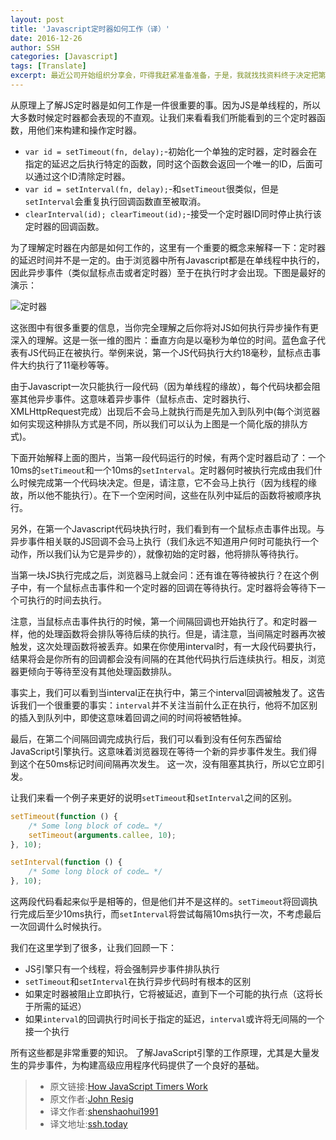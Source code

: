 ```yaml
---
layout: post
title: 'Javascript定时器如何工作（译）'
date: 2016-12-26
author: SSH
categories: [Javascript]
tags: [Translate]
excerpt: 最近公司开始组织分享会，吓得我赶紧准备准备，于是，我就找找资料终于决定把第一次的题目定为定时器那些事，本文就是在搜索资料中找到的一片有意思的文章，本文将告诉你JS定时器的在浏览器中的工作原理
---
```


从原理上了解JS定时器是如何工作是一件很重要的事。因为JS是单线程的，所以大多数时候定时器都会表现的不直观。让我们来看看我们所能看到的三个定时器函数，用他们来构建和操作定时器。

+ `var id = setTimeout(fn, delay);`-初始化一个单独的定时器，定时器会在指定的延迟之后执行特定的函数，同时这个函数会返回一个唯一的ID，后面可以通过这个ID清除定时器。
+ `var id = setInterval(fn, delay);`-和`setTimeout`很类似，但是`setInterval`会重复执行回调函数直至被取消。
+ `clearInterval(id); clearTimeout(id);`-接受一个定时器ID同时停止执行该定时器的回调函数。

为了理解定时器在内部是如何工作的，这里有一个重要的概念来解释一下：定时器的延迟时间并不是一定的。由于浏览器中所有Javascript都是在单线程中执行的，因此异步事件（类似鼠标点击或者定时器）至于在执行时才会出现。下图是最好的演示：

![定时器](http://p7.yx-s.com/d/inn/74622874/Timers.png)

这张图中有很多重要的信息，当你完全理解之后你将对JS如何执行异步操作有更深入的理解。这是一张一维的图片：垂直方向是以毫秒为单位的时间。蓝色盒子代表有JS代码正在被执行。举例来说，第一个JS代码执行大约18毫秒，鼠标点击事件大约执行了11毫秒等等。

由于Javascript一次只能执行一段代码（因为单线程的缘故），每个代码块都会阻塞其他异步事件。这意味着异步事件（鼠标点击、定时器执行、XMLHttpRequest完成）出现后不会马上就执行而是先加入到队列中(每个浏览器如何实现这种排队方式是不同，所以我们可以认为上图是一个简化版的排队方式)。

下面开始解释上面的图片，当第一段代码运行的时候，有两个定时器启动了：一个10ms的`setTimeout`和一个10ms的`setInterval`。定时器何时被执行完成由我们什么时候完成第一个代码块决定。但是，请注意，它不会马上执行（因为线程的缘故，所以他不能执行）。在下一个空闲时间，这些在队列中延后的函数将被顺序执行。

另外，在第一个Javascript代码块执行时，我们看到有一个鼠标点击事件出现。与异步事件相关联的JS回调不会马上执行（我们永远不知道用户何时可能执行一个动作，所以我们认为它是异步的），就像初始的定时器，他将排队等待执行。

当第一块JS执行完成之后，浏览器马上就会问：还有谁在等待被执行？在这个例子中，有一个鼠标点击事件和一个定时器的回调在等待执行。定时器将会等待下一个可执行的时间去执行。

注意，当鼠标点击事件执行的时候，第一个间隔回调也开始执行了。和定时器一样，他的处理函数将会排队等待后续的执行。但是，请注意，当间隔定时器再次被触发，这次处理函数将被丢弃。如果在你使用interval时，有一大段代码要执行，结果将会是你所有的回调都会没有间隔的在其他代码执行后连续执行。相反，浏览器更倾向于等待至没有其他处理函数排队。

事实上，我们可以看到当interval正在执行中，第三个interval回调被触发了。这告诉我们一个很重要的事实：`interval`并不关注当前什么正在执行，他将不加区别的插入到队列中，即使这意味着回调之间的时间将被牺牲掉。

最后，在第二个间隔回调完成执行后，我们可以看到没有任何东西留给JavaScript引擎执行。这意味着浏览器现在等待一个新的异步事件发生。我们得到这个在50ms标记时间间隔再次发生。 这一次，没有阻塞其执行，所以它立即引发。

让我们来看一个例子来更好的说明`setTimeout`和`setInterval`之间的区别。

```javascript
setTimeout(function () {
    /* Some long block of code… */
    setTimeout(arguments.callee, 10);
}, 10);

setInterval(function () {
    /* Some long block of code… */
}, 10);
```

这两段代码看起来似乎是相等的，但是他们并不是这样的。`setTimeout`将回调执行完成后至少10ms执行，而`setInterval`将尝试每隔10ms执行一次，不考虑最后一次回调什么时候执行。

我们在这里学到了很多，让我们回顾一下：

+ JS引擎只有一个线程，将会强制异步事件排队执行
+ `setTimeout`和`setInterval`在执行异步代码时有根本的区别
+ 如果定时器被阻止立即执行，它将被延迟，直到下一个可能的执行点（这将长于所需的延迟）
+ 如果`interval`的回调执行时间长于指定的延迟，`interval`或许将无间隔的一个接一个执行

所有这些都是非常重要的知识。 了解JavaScript引擎的工作原理，尤其是大量发生的异步事件，为构建高级应用程序代码提供了一个良好的基础。

> - 原文链接:[How JavaScript Timers Work](http://ejohn.org/blog/how-javascript-timers-work/)
> - 原文作者:[John Resig](http://ejohn.org/)
> - 译文作者:[shenshaohui1991](https://github.com/shenshaohui1991)
> - 译文地址:[ssh.today](http://ssh.today)